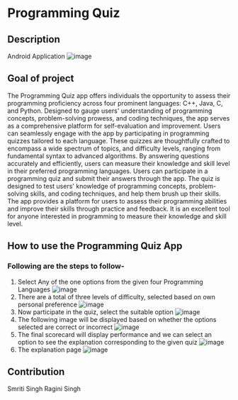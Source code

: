# Programming Quiz
## Description
Android Application 
![image](https://i.ibb.co/qRkkQ6w/Picture9.jpg) 
## Goal of project
The Programming Quiz app offers individuals the opportunity to assess their programming proficiency across four prominent languages: C++, Java, C, and Python. Designed to gauge users' understanding of programming concepts, problem-solving prowess, and coding techniques, the app serves as a comprehensive platform for self-evaluation and improvement.
Users can seamlessly engage with the app by participating in programming quizzes tailored to each language. These quizzes are thoughtfully crafted to encompass a wide spectrum of topics, and difficulty levels, ranging from fundamental syntax to advanced algorithms. By answering questions accurately and efficiently, users can measure their knowledge and skill level in their preferred programming languages.
Users can participate in a programming quiz and submit their answers through the app. The quiz is designed to test users' knowledge of programming concepts, problem-solving skills, and coding techniques, and help them brush up their skills.
The app provides a platform for users to assess their programming abilities and improve their skills through practice and feedback. It is an excellent tool for anyone interested in programming to measure their knowledge and skill level.
## How to use the Programming Quiz App
### Following are the steps to follow-
1. Select Any of the one options from the given four Programming Languages
   ![image](https://i.ibb.co/XpjsVGt/Picture8.jpg) 
2. There are a total of three levels of difficulty, selected based on own personal preference
   ![image](https://i.ibb.co/Xywm6PP/Picture7.jpg) 
3. Now participate in the quiz, select the suitable option
    ![image](https://i.ibb.co/6Pwfx1b/Picture6.jpg)
4. The following image will be displayed based on whether the options selected are correct or incorrect
    ![image](https://i.ibb.co/9gHR2t0/Whats-App-Image-2024-09-15-at-16-34-46-29a3a78d.jpg)
5. The final scorecard will display performance and we can select an option to see the explanation corresponding to the given quiz
    ![image](https://i.ibb.co/sqrHRT1/Picture5.jpg)
6. The explanation page
    ![image](https://i.ibb.co/s9rqFxp/Picture10.jpg)
## Contribution
Smriti Singh
Ragini Singh
